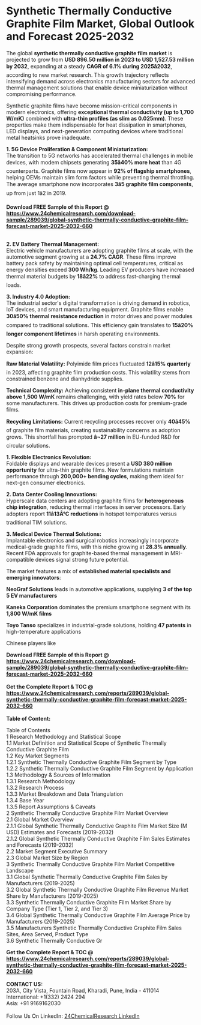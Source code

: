 <h1>Synthetic Thermally Conductive Graphite Film Market, Global Outlook and Forecast 2025-2032</h1><p>The global <strong>synthetic thermally conductive graphite film market</strong> is projected to grow from <strong>USD 896.50 million in 2023 to USD 1,527.53 million by 2032</strong>, expanding at a steady <strong>CAGR of 6.1% during 2025â2032</strong>, according to new market research. This growth trajectory reflects intensifying demand across electronics manufacturing sectors for advanced thermal management solutions that enable device miniaturization without compromising performance.</p><p>Synthetic graphite films have become mission-critical components in modern electronics, offering <strong>exceptional thermal conductivity (up to 1,700 W/mK)</strong> combined with <strong>ultra-thin profiles (as slim as 0.025mm)</strong>. These properties make them indispensable for heat dissipation in smartphones, LED displays, and next-generation computing devices where traditional metal heatsinks prove inadequate.</p><p><strong>1. 5G Device Proliferation &amp; Component Miniaturization:</strong><br>
The transition to 5G networks has accelerated thermal challenges in mobile devices, with modem chipsets generating <strong>35â40% more heat</strong> than 4G counterparts. Graphite films now appear in <strong>92% of flagship smartphones</strong>, helping OEMs maintain slim form factors while preventing thermal throttling. The average smartphone now incorporates <strong>3â5 graphite film components</strong>, up from just 1â2 in 2019.</p><div><b>Download FREE Sample of this Report @ 
            <a href="https://www.24chemicalresearch.com/download-sample/289039/global-synthetic-thermally-conductive-graphite-film-forecast-market-2025-2032-660">
            https://www.24chemicalresearch.com/download-sample/289039/global-synthetic-thermally-conductive-graphite-film-forecast-market-2025-2032-660</a></b></div><br><p><strong>2. EV Battery Thermal Management:</strong><br>
Electric vehicle manufacturers are adopting graphite films at scale, with the automotive segment growing at a <strong>24.7% CAGR</strong>. These films improve battery pack safety by maintaining optimal cell temperatures, critical as energy densities exceed <strong>300 Wh/kg</strong>. Leading EV producers have increased thermal material budgets by <strong>18â22%</strong> to address fast-charging thermal loads.</p><p><strong>3. Industry 4.0 Adoption:</strong><br>
The industrial sector's digital transformation is driving demand in robotics, IoT devices, and smart manufacturing equipment. Graphite films enable <strong>30â50% thermal resistance reduction</strong> in motor drives and power modules compared to traditional solutions. This efficiency gain translates to <strong>15â20% longer component lifetimes</strong> in harsh operating environments.</p><p>Despite strong growth prospects, several factors constrain market expansion:</p><p><strong>Raw Material Volatility:</strong> Polyimide film prices fluctuated <strong>12â15% quarterly</strong> in 2023, affecting graphite film production costs. This volatility stems from constrained benzene and dianhydride supplies.</p><p><strong>Technical Complexity:</strong> Achieving consistent <strong>in-plane thermal conductivity above 1,500 W/mK</strong> remains challenging, with yield rates below <strong>70%</strong> for some manufacturers. This drives up production costs for premium-grade films.</p><p><strong>Recycling Limitations:</strong> Current recycling processes recover only <strong>40â45%</strong> of graphite film materials, creating sustainability concerns as adoption grows. This shortfall has prompted <strong>â¬27 million</strong> in EU-funded R&amp;D for circular solutions.</p><p><strong>1. Flexible Electronics Revolution:</strong><br>
Foldable displays and wearable devices present a <strong>USD 380 million opportunity</strong> for ultra-thin graphite films. New formulations maintain performance through <strong>200,000+ bending cycles</strong>, making them ideal for next-gen consumer electronics.</p><p><strong>2. Data Center Cooling Innovations:</strong><br>
Hyperscale data centers are adopting graphite films for <strong>heterogeneous chip integration</strong>, reducing thermal interfaces in server processors. Early adopters report <strong>11â13Â°C reductions</strong> in hotspot temperatures versus traditional TIM solutions.</p><p><strong>3. Medical Device Thermal Solutions:</strong><br>
Implantable electronics and surgical robotics increasingly incorporate medical-grade graphite films, with this niche growing at <strong>28.3% annually</strong>. Recent FDA approvals for graphite-based thermal management in MRI-compatible devices signal strong future potential.</p><p>The market features a mix of <strong>established material specialists and emerging innovators</strong>:</p><p><strong>NeoGraf Solutions</strong> leads in automotive applications, supplying <strong>3 of the top 5 EV manufacturers</strong></p><p><strong>Kaneka Corporation</strong> dominates the premium smartphone segment with its <strong>1,800 W/mK films</strong></p><p><strong>Toyo Tanso</strong> specializes in industrial-grade solutions, holding <strong>47 patents</strong> in high-temperature applications</p><p>Chinese players like <strong></strong></p><div><b>Download FREE Sample of this Report @ 
            <a href="https://www.24chemicalresearch.com/download-sample/289039/global-synthetic-thermally-conductive-graphite-film-forecast-market-2025-2032-660">
            https://www.24chemicalresearch.com/download-sample/289039/global-synthetic-thermally-conductive-graphite-film-forecast-market-2025-2032-660</a></b></div><br><div><b>Get the Complete Report & TOC @ 
            <a href="https://www.24chemicalresearch.com/reports/289039/global-synthetic-thermally-conductive-graphite-film-forecast-market-2025-2032-660">
            https://www.24chemicalresearch.com/reports/289039/global-synthetic-thermally-conductive-graphite-film-forecast-market-2025-2032-660</a></b></div><br>
            <b>Table of Content:</b><p>Table of Contents<br />
1 Research Methodology and Statistical Scope<br />
1.1 Market Definition and Statistical Scope of Synthetic Thermally Conductive Graphite Film<br />
1.2 Key Market Segments<br />
1.2.1 Synthetic Thermally Conductive Graphite Film Segment by Type<br />
1.2.2 Synthetic Thermally Conductive Graphite Film Segment by Application<br />
1.3 Methodology & Sources of Information<br />
1.3.1 Research Methodology<br />
1.3.2 Research Process<br />
1.3.3 Market Breakdown and Data Triangulation<br />
1.3.4 Base Year<br />
1.3.5 Report Assumptions & Caveats<br />
2 Synthetic Thermally Conductive Graphite Film Market Overview<br />
2.1 Global Market Overview<br />
2.1.1 Global Synthetic Thermally Conductive Graphite Film Market Size (M USD) Estimates and Forecasts (2019-2032)<br />
2.1.2 Global Synthetic Thermally Conductive Graphite Film Sales Estimates and Forecasts (2019-2032)<br />
2.2 Market Segment Executive Summary<br />
2.3 Global Market Size by Region<br />
3 Synthetic Thermally Conductive Graphite Film Market Competitive Landscape<br />
3.1 Global Synthetic Thermally Conductive Graphite Film Sales by Manufacturers (2019-2025)<br />
3.2 Global Synthetic Thermally Conductive Graphite Film Revenue Market Share by Manufacturers (2019-2025)<br />
3.3 Synthetic Thermally Conductive Graphite Film Market Share by Company Type (Tier 1, Tier 2, and Tier 3)<br />
3.4 Global Synthetic Thermally Conductive Graphite Film Average Price by Manufacturers (2019-2025)<br />
3.5 Manufacturers Synthetic Thermally Conductive Graphite Film Sales Sites, Area Served, Product Type<br />
3.6 Synthetic Thermally Conductive Gr</p><div><b>Get the Complete Report & TOC @ 
            <a href="https://www.24chemicalresearch.com/reports/289039/global-synthetic-thermally-conductive-graphite-film-forecast-market-2025-2032-660">
            https://www.24chemicalresearch.com/reports/289039/global-synthetic-thermally-conductive-graphite-film-forecast-market-2025-2032-660</a></b></div><br><b>CONTACT US:</b><br>
            203A, City Vista, Fountain Road, Kharadi, Pune, India - 411014<br>
            International: +1(332) 2424 294<br>
            Asia: +91 9169162030 <br><br>
            Follow Us On LinkedIn: <a href="https://www.linkedin.com/company/24chemicalresearch/">24ChemicalResearch LinkedIn</a>